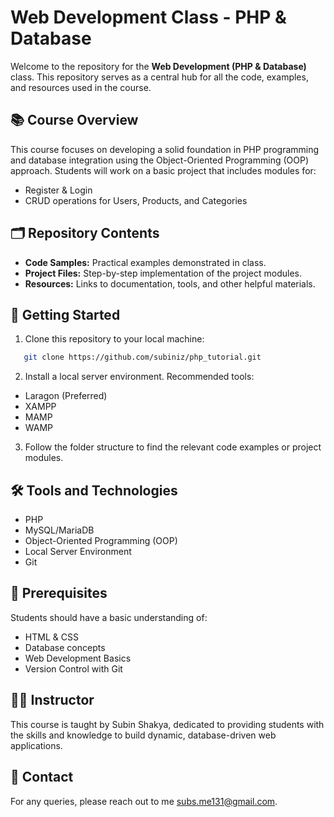 # Web Development Class - PHP & Database

Welcome to the repository for the **Web Development (PHP & Database)** class. This repository serves as a central hub for all the code, examples, and resources used in the course.

## 📚 Course Overview
This course focuses on developing a solid foundation in PHP programming and database integration using the Object-Oriented Programming (OOP) approach. Students will work on a basic project that includes modules for:
- Register & Login
- CRUD operations for Users, Products, and Categories

## 🗂️ Repository Contents
- **Code Samples:** Practical examples demonstrated in class.
- **Project Files:** Step-by-step implementation of the project modules.
- **Resources:** Links to documentation, tools, and other helpful materials.

## 🚀 Getting Started
1. Clone this repository to your local machine:
```bash
   git clone https://github.com/subiniz/php_tutorial.git
```
2. Install a local server environment. Recommended tools:
- Laragon (Preferred)
- XAMPP
- MAMP
- WAMP

3. Follow the folder structure to find the relevant code examples or project modules.

## 🛠️ Tools and Technologies
- PHP
- MySQL/MariaDB
- Object-Oriented Programming (OOP)
- Local Server Environment
- Git

## 📝 Prerequisites
Students should have a basic understanding of:
- HTML & CSS
- Database concepts
- Web Development Basics
- Version Control with Git

## 🧑‍🏫 Instructor
This course is taught by Subin Shakya, dedicated to providing students with the skills and knowledge to build dynamic, database-driven web applications.

## 📧 Contact
For any queries, please reach out to me [subs.me131@gmail.com](mailto:subs.me131@gmail.com).
